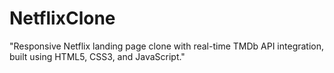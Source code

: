 # NetflixClone
"Responsive Netflix landing page clone with real-time TMDb API integration, built using HTML5, CSS3, and JavaScript."



